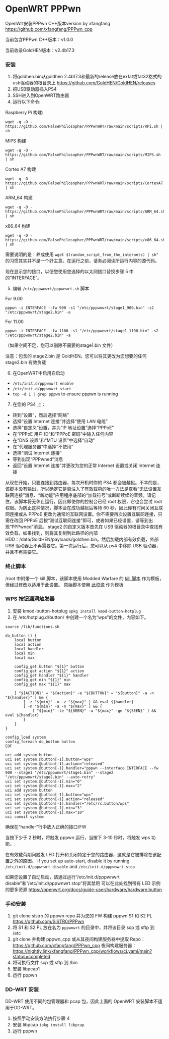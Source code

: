 
# OpenWRT PPPwn

OpenWrt安装PPPwn C++版本version by xfangfang https://github.com/xfangfang/PPPwn_cpp

当前包含PPPwn C++版本：v1.0.0

当前收录GoldHEN版本：v2.4b17.3
### 安装
1. 将goldhen.bin从goldhen 2.4b17.3和最新的release放在exfat或fat32格式的usb驱动器的根目录上
https://github.com/GoldHEN/GoldHEN/releases
2. 把USB驱动器插入PS4
3. SSH进入到OpenWRT路由器
4. 运行以下命令:

Raspberry Pi 构建:
```
wget -q -O - https://github.com/FalsePhilosopher/PPPwnWRT/raw/main/scripts/RPi.sh | sh
```
MIPS 构建
```
wget -q -O - https://github.com/FalsePhilosopher/PPPwnWRT/raw/main/scripts/MIPS.sh | sh
```
Cortex A7 构建
```
wget -q -O - https://github.com/FalsePhilosopher/PPPwnWRT/raw/main/scripts/CortexA7.sh | sh
```
ARM_64 构建
```
wget -q -O - https://github.com/FalsePhilosopher/PPPwnWRT/raw/main/scripts/ARM_64.sh | sh
```
x86_64 构建
```
wget -q -O - https://github.com/FalsePhilosopher/PPPwnWRT/raw/main/scripts/x86_64.sh | sh
```

需要说明的是：养成使用
`wget $(random_script_from_the_internets) | sh"` 的习惯其实并不是一个好主意。在运行之前，请务必阅读所运行内容的源代码。

现在显示您的接口，以便您使用您选择的以太网接口替换步骤 5 中的“INTERFACE”。

5. 编辑 `/etc/pppwnwrt/pppwnwrt.sh` 脚本

For 9.00
```
pppwn -i INTERFACE --fw 900 -s1 "/etc/pppwnwrt/stage1_900.bin" -s2 "/etc/pppwnwrt/stage2.bin" -a
```
For 11.00
```
pppwn -i INTERFACE --fw 1100 -s1 "/etc/pppwnwrt/stage1_1100.bin" -s2 "/etc/pppwnwrt/stage2.bin" -a
```
（如果空间不足，您可以删除不需要的stage1.bin 文件）

注意：包含的 stage2.bin 是 GoldHEN。您可以将其更改为您想要的任何 stage2.bin 有效负载

 6. 在OpenWRT中启用自启动
- `/etc/init.d/pppwnwrt enable`
- `/etc/init.d/pppwnwrt start`
- `top -d 1 | grep pppwn` to ensure pppwn is running

7. 在您的 PS4 上：

- 转到“设置”，然后选择“网络”
- 选择“设置 Internet 连接”并选择“使用 LAN 电缆”
- 选择“自定义”设置，并为“IP 地址设置”选择“PPPoE”
- 在“PPPoE 用户 ID”和“PPPoE 密码”中输入任何内容
- 在“DNS 设置”和“MTU 设置”中选择“自动”
- 在“代理服务器”中选择“不使用”
- 选择“测试 Internet 连接”
- 等到出现“PPPwned”消息
- 返回“设置 Internet 连接”并更改为您的正常 Internet 设置或关闭 Internet 连接

从现在开始，只要连接到路由器，每次开机时你的 PS4 都会被越狱。不幸的是，该脚本没有输出，所以确定它是否注入了有效载荷的唯一方法是查看“无法设置互联网连接”消息、“新功能”应用程序底部的“加载符号”或断断续续的音频。请记住，该脚本将无休止运行，因此即使你的控制台已经 root 权限，它也会尝试 root 权限。为防止这种情况，脚本会在成功越狱后等待 60 秒，因此你有时间关闭互联网连接或从 PPPoE 更改为通常的互联网设置。你不需要再次设置互联网连接，只需在改回 PPPoE 后按“测试互联网连接”即可，或者如果已经设置，请等到出现“PPPwned”消息。 stage2 的自定义版本首先在 USB 驱动器的根目录中查找有效负载，如果找到，则将其复制到此路径的内部 HDD：/data/GoldHEN/payloads/goldhen.bin。然后加载内部有效负载，外部 USB 驱动器上不再需要它。第一次运行后，您可以从 ps4 中移除 USB 驱动器，并且不再需要它。

### 终止脚本
/root 中附带一个 kill 脚本，该脚本使用 Modded Warfare 的 [kill 脚本](https://github.com/MODDEDWARFARE/PPPwn_WRT/blob/main/kill.sh) 作为模板，但经过修改以适用于此设置。
原始脚本使用 [此资源](https://askubuntu.com/questions/180336/how-to-find-the-process-id-pid-of-a-running-terminal-program) 作为模板

### WPS 按钮漏洞触发器
1. 安装 kmod-button-hotplug
`opkg install kmod-button-hotplug`
2. 在 /etc/hotplug.d/button/ 中创建一个名为“wps”的文件，内容如下。
```
source /lib/functions.sh

do_button () {
    local button
    local action
    local handler
    local min
    local max

    config_get button "${1}" button
    config_get action "${1}" action
    config_get handler "${1}" handler
    config_get min "${1}" min
    config_get max "${1}" max

    [ "${ACTION}" = "${action}" -a "${BUTTON}" = "${button}" -a -n "${handler}" ] && {
        [ -z "${min}" -o -z "${max}" ] && eval ${handler}
        [ -n "${min}" -a -n "${max}" ] && {
            [ "${min}" -le "${SEEN}" -a "${max}" -ge "${SEEN}" ] && eval ${handler}
        }
    }
}

config_load system
config_foreach do_button button
EOF

uci add system button
uci set system.@button[-1].button="wps"
uci set system.@button[-1].action="released"
uci set system.@button[-1].handler="pppwn --interface INTERFACE --fw 900 --stage1 "/etc/pppwnwrt/stage1.bin" --stage2 "/etc/pppwnwrt/stage2.bin" --auto-retry"
uci set system.@button[-1].min="0"
uci set system.@button[-1].max="2"
uci add system button
uci set system.@button[-1].button="wps"
uci set system.@button[-1].action="released"
uci set system.@button[-1].handler="/etc/rc.button/wps"
uci set system.@button[-1].min="3"
uci set system.@button[-1].max="10"
uci commit system
```
确保在“handler”行中放入正确的接口/FW

当按下少于 2 秒时，将触发 pppwn 运行，当按下 3-10 秒时，将触发 wps 功能。.

在有效载荷期间触发 LED 打开和关闭特定于您的路由器，这就是它被排除在该配置之外的原因。
If you set up auto-start, disable it by running `/etc/init.d/pppwnwrt disable` and `/etc/init.d/pppwnwrt stop`

如果您设置了自动启动，请通过运行“/etc/init.d/pppwnwrt disable”和“/etc/init.d/pppwnwrt stop”将其禁用
可以在此处找到带有 LED 示例的更多资源 https://openwrt.org/docs/guide-user/hardware/hardware.button

### 手动安装
1. git clone sistro 的 pppwn repo 并为您的 FW 构建 pppwn S1 和 S2 PL
https://github.com/SiSTR0/PPPwn
2. 将 S1 和 S2 PL 放在名为 `pppwnwrt` 的目录中，并将该目录 scp 或 sftp 到 /etc
3. git clone 并构建 pppwn_cpp 或从其夜间构建服务器中提取
Repo：https://github.com/xfangfang/PPPwn_cpp
夜间构建服务器：https://nightly.link/xfangfang/PPPwn_cpp/workflows/ci.yaml/main?status=completed
4. 将可执行文件 scp 或 sftp 到 /bin
5. 安装 libpcap1
6. 运行 pppwn

### DD-WRT 安装
DD-WRT 使用不同的包管理器和 pcap 包，因此上面的 OpenWRT 安装脚本不适用于DD-WRT。
1. 按照手动安装方法执行步骤 4
2. 安装 libpcap `ipkg install libpcap`
3. 运行 pppwn
